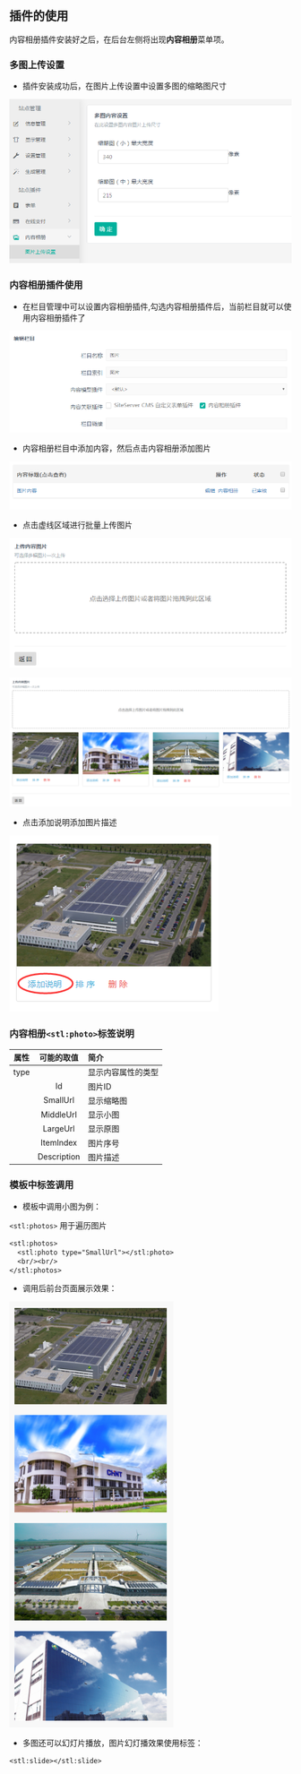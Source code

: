 ## 插件的使用

内容相册插件安装好之后，在后台左侧将出现**内容相册**菜单项。

### 多图上传设置

* 插件安装成功后，在图片上传设置中设置多图的缩略图尺寸

![](./assets/readme/photo.png)

### 内容相册插件使用

* 在栏目管理中可以设置内容相册插件,勾选内容相册插件后，当前栏目就可以使用内容相册插件了

![](./assets/readme/photo001.png)

* 内容相册栏目中添加内容，然后点击内容相册添加图片

![](./assets/readme/photo002.png)

* 点击虚线区域进行批量上传图片

![](./assets/readme/photo003.png)

![](./assets/readme/photo004.png)

* 点击添加说明添加图片描述

![](./assets/readme/photo005.png)

### 内容相册`<stl:photo>`标签说明


| 属性 | 可能的取值 | 简介 |
| --- | :---: | :--- |
| type |   | 显示内容属性的类型 |
|   | Id | 图片ID |
|   | SmallUrl | 显示缩略图 |
|   | MiddleUrl | 显示小图 |
|   | LargeUrl | 显示原图 |
|   | ItemIndex | 图片序号 |
|   | Description | 图片描述 |

### 模板中标签调用

* 模板中调用小图为例：

`<stl:photos>` 用于遍历图片


```
<stl:photos>
  <stl:photo type="SmallUrl"></stl:photo>
  <br/><br/>
</stl:photos>
```

* 调用后前台页面展示效果：

![](./assets/readme/photo006.png)

* 多图还可以幻灯片播放，图片幻灯播效果使用标签：

```
<stl:slide></stl:slide>

```
